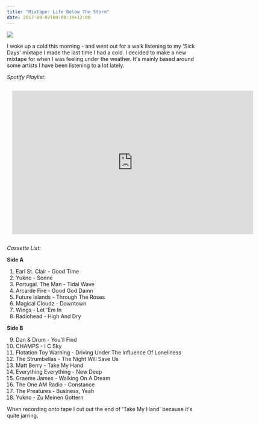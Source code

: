 ```yaml
---
title: "Mixtape: Life Below The Storm"
date: 2017-09-07T09:08:19+12:00
---
```


![](/img/life-below-the-storm.jpg)

I woke up a cold this morning - and went out for a walk listening to my 'Sick
Days' mixtape I made the last time I had a cold. I decided to make a new
mixtape for when I was feeling under the weather. It's mainly based around some
artists I have been listening to a lot lately.

*Spotify Playlist:*

<iframe src="https://open.spotify.com/embed?uri=spotify:user:stayradiated:playlist:5N1HWW4ewaqVZkAB2U4Utj&theme=white" style="margin: 1em" width="640" height="380" frameborder="0" allowtransparency="true"></iframe>

*Cassette List:*

**Side A**

1. Earl St. Clair - Good Time
2. Yukno - Sonne
3. Portugal. The Man - Tidal Wave
4. Arcarde Fire - Good God Damn
5. Future Islands - Through The Roses
6. Magical Cloudz - Downtown
7. Wings - Let 'Em In
8. Radiohead - High And Dry

**Side B**

9. Dan & Drum - You'll Find
10. CHAMPS - I C Sky
11. Flotation Toy Warning - Driving Under The Influence Of Loneliness
12. The Strumbellas - The Night Will Save Us
13. Matt Berry - Take My Hand
14. Everything Everything - New Deep
15. Graeme James - Walking On A Dream
16. The One AM Radio - Constance
17. The Preatures - Business, Yeah
18. Yukno - Zu Meinen Gottern

When recording onto tape I cut out the end of 'Take My Hand' because it's quite
jarring. 
